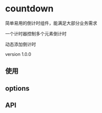 countdown
===
简单易用的倒计时组件，能满足大部分业务需求

一个计时器控制多个元素倒计时

动态添加倒计时

version 1.0.0

## 使用
	


## options



## API
